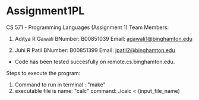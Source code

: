 # Assignment1PL
CS 571 - Programming Languages (Assignment 1)
Team Members:
1.  Aditya R Gawali 
     BNumber: B00851039
     Email: agawali1@binghamton.edu

 2. Juhi R Patil
     BNumber: B00851399 
     Email: jpatil2@binghamton.edu

-	Code has been tested succesfully on remote.cs.binghamton.edu.

Steps to execute the program:
1)	Command to run in terminal : "make"
2)	executable file is name: "calc"
command:
 ./calc < (input_file_name) 

